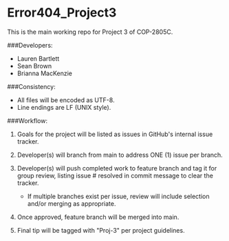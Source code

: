 # Error404_Project3
This is the main working repo for Project 3 of COP-2805C.

###Developers:
* Lauren Bartlett
* Sean Brown
* Brianna MacKenzie

###Consistency:
* All files will be encoded as UTF-8.
* Line endings are LF (UNIX style).

###Workflow:
1. Goals for the project will be listed as issues in GitHub's internal issue tracker.
2. Developer(s) will branch from main to address ONE (1) issue per branch.
3. Developer(s) will push completed work to feature branch and tag it for group review, listing issue # resolved in
 commit message to clear the tracker.

    * If multiple branches exist per issue, review will include selection and/or merging as appropriate.
4. Once approved, feature branch will be merged into main.
5. Final tip will be tagged with "Proj-3" per project guidelines.
